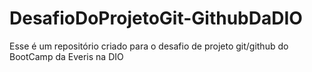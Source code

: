 # DesafioDoProjetoGit-GithubDaDIO
Esse é um repositório criado para o desafio de projeto git/github do BootCamp da Everis na DIO
